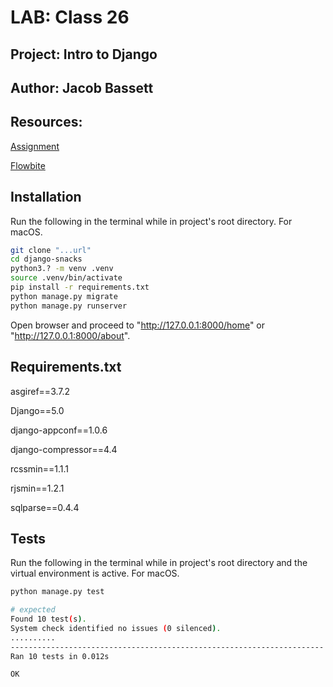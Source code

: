 # LAB: Class 26

## Project: Intro to Django

## Author: Jacob Bassett

## Resources:

[Assignment](https://canvas.instructure.com/courses/7689176/assignments/40391850)

[Flowbite](https://flowbite.com/docs/getting-started/django/)


## Installation

Run the following in the terminal while in project's root directory. For macOS.

```bash
git clone "...url"
cd django-snacks
python3.? -m venv .venv
source .venv/bin/activate
pip install -r requirements.txt
python manage.py migrate
python manage.py runserver
```

Open browser and proceed to "http://127.0.0.1:8000/home" or "http://127.0.0.1:8000/about".

## Requirements.txt
asgiref==3.7.2

Django==5.0

django-appconf==1.0.6

django-compressor==4.4

rcssmin==1.1.1

rjsmin==1.2.1

sqlparse==0.4.4

## Tests

Run the following in the terminal while in project's root directory and the virtual environment is active. For macOS.

```bash
python manage.py test

# expected
Found 10 test(s).
System check identified no issues (0 silenced).
..........
----------------------------------------------------------------------
Ran 10 tests in 0.012s

OK
```